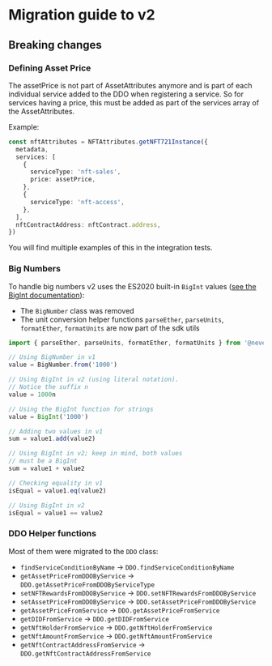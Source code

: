 # Migration guide to v2

## Breaking changes

### Defining Asset Price

The assetPrice is not part of AssetAttributes anymore and is part of each individual service added to the DDO when registering a service. So for services having a price, this must be added as part of the services array of the AssetAttributes.

Example:

```typescript
const nftAttributes = NFTAttributes.getNFT721Instance({
  metadata,
  services: [
    {
      serviceType: 'nft-sales',
      price: assetPrice,
    },
    {
      serviceType: 'nft-access',
    },
  ],
  nftContractAddress: nftContract.address,
})
```

You will find multiple examples of this in the integration tests.

### Big Numbers

To handle big numbers v2 uses the ES2020 built-in `BigInt` values ([see the BigInt documentation](https://developer.mozilla.org/en-US/docs/Web/JavaScript/Reference/Global_Objects/BigInt)):

- The `BigNumber` class was removed
- The unit conversion helper functions `parseEther`, `parseUnits`, `formatEther`, `formatUnits` are now part of the sdk utils

```ts
import { parseEther, parseUnits, formatEther, formatUnits } from '@nevermined-io/sdk'

// Using BigNumber in v1
value = BigNumber.from('1000')

// Using BigInt in v2 (using literal notation).
// Notice the suffix n
value = 1000n

// Using the BigInt function for strings
value = BigInt('1000')

// Adding two values in v1
sum = value1.add(value2)

// Using BigInt in v2; keep in mind, both values
// must be a BigInt
sum = value1 + value2

// Checking equality in v1
isEqual = value1.eq(value2)

// Using BigInt in v2
isEqual = value1 == value2
```

### DDO Helper functions

Most of them were migrated to the `DDO` class:

- `findServiceConditionByName` -> `DDO.findServiceConditionByName`
- `getAssetPriceFromDDOByService` -> `DDO.getAssetPriceFromDDOByServiceType`
- `setNFTRewardsFromDDOByService` -> `DDO.setNFTRewardsFromDDOByService`
- `setAssetPriceFromDDOByService` -> `DDO.setAssetPriceFromDDOByService`
- `getAssetPriceFromService` -> `DDO.getAssetPriceFromService`
- `getDIDFromService` -> `DDO.getDIDFromService`
- `getNftHolderFromService` -> `DDO.getNftHolderFromService`
- `getNftAmountFromService` -> `DDO.getNftAmountFromService`
- `getNftContractAddressFromService` -> `DDO.getNftContractAddressFromService`
